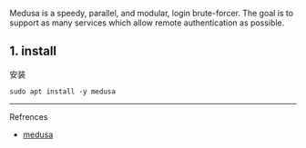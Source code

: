 Medusa is a speedy, parallel, and modular, login brute-forcer. The goal is to support as many services which allow remote authentication as possible.

## 1. install

安装

```
sudo apt install -y medusa
```

---

Refrences

- [medusa](https://www.kali.org/tools/medusa/)
